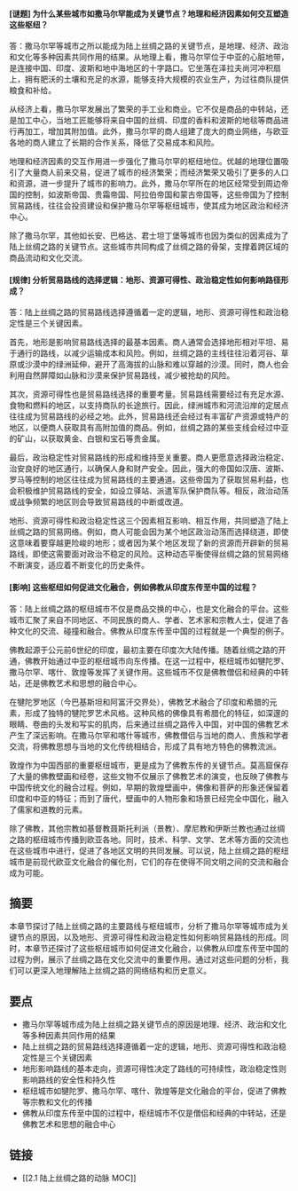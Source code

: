 #### [谜题] 为什么某些城市如撒马尔罕能成为关键节点？地理和经济因素如何交互塑造这些枢纽？
答：撒马尔罕等城市之所以能成为陆上丝绸之路的关键节点，是地理、经济、政治和文化等多种因素共同作用的结果。从地理上看，撒马尔罕位于中亚的心脏地带，是连接中国、印度、波斯和地中海地区的十字路口。它坐落在泽拉夫尚河冲积扇上，拥有肥沃的土壤和充足的水源，能够支持大规模的农业生产，为过往商队提供粮食和补给。

从经济上看，撒马尔罕发展出了繁荣的手工业和商业。它不仅是商品的中转站，还是加工中心，当地工匠能够将来自中国的丝绸、印度的香料和波斯的地毯等商品进行再加工，增加其附加值。此外，撒马尔罕的商人组建了庞大的商业网络，与欧亚各地的商人建立了长期的合作关系，降低了交易成本和风险。

地理和经济因素的交互作用进一步强化了撒马尔罕的枢纽地位。优越的地理位置吸引了大量商人前来交易，促进了城市的经济繁荣；而经济繁荣又吸引了更多的人口和资源，进一步提升了城市的影响力。此外，撒马尔罕所在的地区经常受到周边帝国的控制，如波斯帝国、贵霜帝国、阿拉伯帝国和蒙古帝国等，这些帝国为了控制贸易路线，往往会投资建设和保护撒马尔罕等枢纽城市，使其成为地区政治和经济中心。

除了撒马尔罕，其他如长安、巴格达、君士坦丁堡等城市也因为类似的因素成为了陆上丝绸之路的关键节点。这些城市共同构成了丝绸之路的骨架，支撑着跨区域的商品流动和文化交流。

#### [规律] 分析贸易路线的选择逻辑：地形、资源可得性、政治稳定性如何影响路径形成？
答：陆上丝绸之路的贸易路线选择遵循着一定的逻辑，地形、资源可得性和政治稳定性是三个关键因素。

首先，地形是影响贸易路线选择的最基本因素。商人通常会选择地形相对平坦、易于通行的路线，以减少运输成本和风险。例如，丝绸之路的主线往往沿着河谷、草原或沙漠中的绿洲延伸，避开了高海拔的山脉和难以穿越的沙漠。同时，商人也会利用自然屏障如山脉和沙漠来保护贸易路线，减少被抢劫的风险。

其次，资源可得性也是贸易路线选择的重要考量。贸易路线需要经过有充足水源、食物和燃料的地区，以支持商队的长途旅行。因此，绿洲城市和河流沿岸的定居点往往成为贸易路线的必经之地。此外，贸易路线还会经过有丰富矿产资源或特产的地区，以便商人获取具有高附加值的商品。例如，丝绸之路的某些支线会经过中亚的矿山，以获取黄金、白银和宝石等贵金属。

最后，政治稳定性对贸易路线的形成和维持至关重要。商人更愿意选择政治稳定、治安良好的地区通行，以确保人身和财产安全。因此，强大的帝国如汉唐、波斯、罗马等控制的地区往往成为贸易路线的主要通道。这些帝国为了获取贸易利益，也会积极维护贸易路线的安全，如设立驿站、派遣军队保护商队等。相反，政治动荡或战争频繁的地区则会导致贸易路线的中断或改道。

地形、资源可得性和政治稳定性这三个因素相互影响、相互作用，共同塑造了陆上丝绸之路的贸易网络。例如，商人可能会因为某个地区政治动荡而选择绕道，即使这意味着要穿越更险峻的地形；或者因为某个地区发现了新的资源而开辟新的贸易路线，即使这需要面对政治不稳定的风险。这种动态平衡使得丝绸之路的贸易网络不断演变，适应着不断变化的历史条件。

#### [影响] 这些枢纽如何促进文化融合，例如佛教从印度东传至中国的过程？
答：陆上丝绸之路的枢纽城市不仅是商品交换的中心，也是文化融合的平台。这些城市汇聚了来自不同地区、不同民族的商人、学者、艺术家和宗教人士，促进了各种文化的交流、碰撞和融合。佛教从印度东传至中国的过程就是一个典型的例子。

佛教起源于公元前6世纪的印度，最初主要在印度次大陆传播。随着丝绸之路的开通，佛教开始通过中亚的枢纽城市向东传播。在这一过程中，枢纽城市如犍陀罗、撒马尔罕、喀什、敦煌等发挥了关键作用。这些城市不仅是佛教僧侣和经典的中转站，还是佛教艺术和思想的融合中心。

在犍陀罗地区（今巴基斯坦和阿富汗交界处），佛教艺术融合了印度和希腊的元素，形成了独特的犍陀罗艺术风格。这种风格的佛像具有希腊化的特征，如深邃的眼睛、卷曲的头发和写实的肌肉，后来通过丝绸之路传入中国，对中国的佛教艺术产生了深远影响。在撒马尔罕和喀什等城市，佛教僧侣与当地的商人、贵族和学者交流，将佛教思想与当地的文化传统相结合，形成了具有地方特色的佛教流派。

敦煌作为中国西部的重要枢纽城市，更是成为了佛教东传的关键节点。莫高窟保存了大量的佛教壁画和经卷，这些文物不仅展示了佛教艺术的演变，也反映了佛教与中国传统文化的融合过程。例如，早期的敦煌壁画中，佛像和菩萨的形象还保留着印度和中亚的特征；而到了唐代，壁画中的人物形象和场景已经完全中国化，融入了儒家和道教的元素。

除了佛教，其他宗教如基督教聂斯托利派（景教）、摩尼教和伊斯兰教也通过丝绸之路的枢纽城市传播到欧亚各地。同时，技术、科学、文学、艺术等方面的交流也在这些城市中进行，促进了各地区文明的共同发展。可以说，陆上丝绸之路的枢纽城市是前现代欧亚文化融合的催化剂，它们的存在使得不同文明之间的交流和融合成为可能。

## 摘要

本章节探讨了陆上丝绸之路的主要路线与枢纽城市，分析了撒马尔罕等城市成为关键节点的原因，以及地形、资源可得性和政治稳定性如何影响贸易路线的形成。同时，本章节还探讨了这些枢纽城市如何促进文化融合，以佛教从印度东传至中国的过程为例，展示了丝绸之路在文化交流中的重要作用。通过对这些问题的分析，我们可以更深入地理解陆上丝绸之路的网络结构和历史意义。

## 要点

- 撒马尔罕等城市成为陆上丝绸之路关键节点的原因是地理、经济、政治和文化等多种因素共同作用的结果
- 陆上丝绸之路的贸易路线选择遵循着一定的逻辑，地形、资源可得性和政治稳定性是三个关键因素
- 地形影响路线的基本走向，资源可得性决定了路线的可持续性，政治稳定性则影响路线的安全性和持久性
- 枢纽城市如犍陀罗、撒马尔罕、喀什、敦煌等是文化融合的平台，促进了佛教等宗教和文化的传播
- 佛教从印度东传至中国的过程中，枢纽城市不仅是僧侣和经典的中转站，还是佛教艺术和思想的融合中心

## 链接

- [[2.1 陆上丝绸之路的动脉 MOC]]
